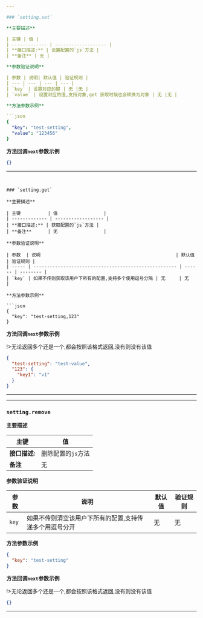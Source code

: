 ```yaml
---

### `setting.set`

**主要描述**

| 主键 | 值 |
| ------------- | ------------------- |
| **接口描述:** | 设置配置的`js`方法 |  
| **备注** | 无 |

**参数验证说明**

| 参数 | 说明| 默认值 | 验证规则 |
| --- | --- | --- | --- |
| `key` | 设置对应的键 | 无 |无 |
| `value` | 设置对应的值,支持对象,get 获取时候也会转换为对象 | 无 |无 |

**方法参数示例**

```json
{
  "key": "test-setting",
  "value": "123456"
}
```

**方法回调`next`参数示例**

```json
{}
```

---
```


### `setting.get`

**主要描述**

| 主键          | 值                 |
| ------------- | ------------------ |
| **接口描述:** | 获取配置的`js`方法 |
| **备注**      | 无                 |

**参数验证说明**

| 参数  | 说明                                                  | 默认值 | 验证规则 |
| ----- | ----------------------------------------------------- | ------ | -------- |
| `key` | 如果不传则获取该用户下所有的配置,支持多个使用逗号分隔 | 无     | 无       |

**方法参数示例**

```json
{
  "key": "test-setting,123"
}
```

**方法回调`next`参数示例**

!>无论返回多个还是一个,都会按照该格式返回,没有则没有该值

```json
{
  "test-setting": "test-value",
  "123": {
    "key1": "v1"
  }
}
```

---

---

### `setting.remove`

**主要描述**

| 主键          | 值                 |
| ------------- | ------------------ |
| **接口描述:** | 删除配置的`js`方法 |
| **备注**      | 无                 |

**参数验证说明**

| 参数  | 说明                                                    | 默认值 | 验证规则 |
| ----- | ------------------------------------------------------- | ------ | -------- |
| `key` | 如果不传则清空该用户下所有的配置,支持传递多个用逗号分开 | 无     | 无       |

**方法参数示例**

```json
{
  "key": "test-setting"
}
```

**方法回调`next`参数示例**

!>无论返回多个还是一个,都会按照该格式返回,没有则没有该值

```json
{}
```

---
